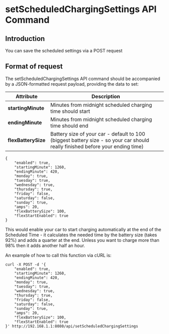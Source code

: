 # setScheduledChargingSettings API Command

## Introduction

You can save the scheduled settings via a POST request

## Format of request

The setScheduledChargingSettings API command should be accompanied by a JSON-formatted request payload, providing the data to set:

| Attribute            | Description |
| ---------------      | ------------------------------ |
| **startingMinute**   | Minutes from midnight scheduled charging time should start |
| **endingMinute**     | Minutes from midnight scheduled charging time should end |
| **flexBatterySize**  | Battery size of your car - default to 100 (biggest battery size - so your car should really finished before your ending time)        |


```
{ 
	"enabled": true, 
	"startingMinute": 1260,
	"endingMinute": 420,
	"monday": true,
	"tuesday": true,
	"wednesday": true,
	"thursday": true,
	"friday": false,
	"saturday": false,
	"sunday": true,
	"amps": 20,
	"flexBatterySize": 100,
	"flexStartEnabled": true	
}
```

This would enable your car to start charging automatically at the end of the Scheduled Time - it calculates the needed time by the battery size (takes 92%) and adds a quarter at the end. Unless you want to charge more than 98% then it adds another half an hour. 

An example of how to call this function via cURL is:

```
curl -X POST -d '{ 
	"enabled": true, 
	"startingMinute": 1260,
	"endingMinute": 420,
	"monday": true,
	"tuesday": true,
	"wednesday": true,
	"thursday": true,
	"friday": false,
	"saturday": false,
	"sunday": true,
	"amps": 20,
	"flexBatterySize": 100,
	"flexStartEnabled": true	
}' http://192.168.1.1:8080/api/setScheduledChargingSettings
```
